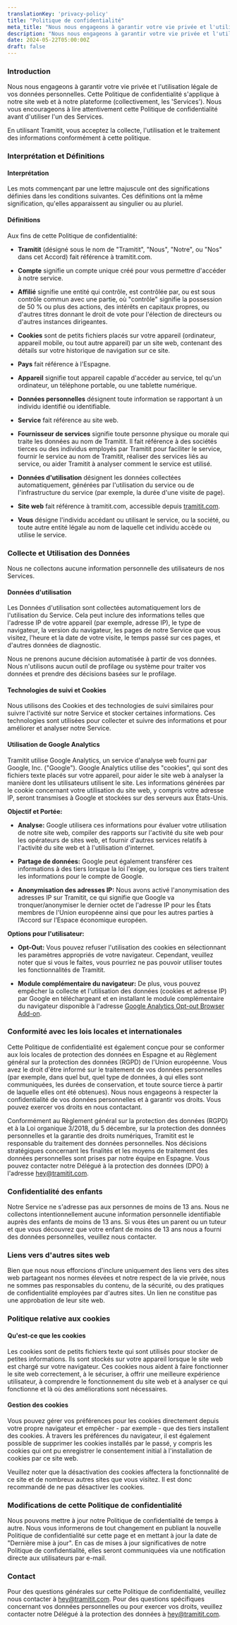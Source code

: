 ```yaml
---
translationKey: 'privacy-policy'
title: "Politique de confidentialité"
meta_title: "Nous nous engageons à garantir votre vie privée et l'utilisation légale de vos données personnelles, à la fois sur notre site web et notre plateforme."
description: "Nous nous engageons à garantir votre vie privée et l'utilisation légale de vos données personnelles, à la fois sur notre site web et notre plateforme."
date: 2024-05-22T05:00:00Z
draft: false
---
```


### Introduction

Nous nous engageons à garantir votre vie privée et l'utilisation légale de vos données personnelles. Cette Politique de confidentialité s'applique à notre site web et à notre plateforme (collectivement, les 'Services'). Nous vous encourageons à lire attentivement cette Politique de confidentialité avant d'utiliser l'un des Services.

En utilisant Tramitit, vous acceptez la collecte, l'utilisation et le traitement des informations conformément à cette politique.

### Interprétation et Définitions

#### Interprétation

Les mots commençant par une lettre majuscule ont des significations définies dans les conditions suivantes. Ces définitions ont la même signification, qu'elles apparaissent au singulier ou au pluriel.

#### Définitions

Aux fins de cette Politique de confidentialité:

- **Tramitit** (désigné sous le nom de "Tramitit", "Nous", "Notre", ou "Nos" dans cet Accord) fait référence à tramitit.com.

- **Compte** signifie un compte unique créé pour vous permettre d'accéder à notre service.
- **Affilié** signifie une entité qui contrôle, est contrôlée par, ou est sous contrôle commun avec une partie, où "contrôle" signifie la possession de 50 % ou plus des actions, des intérêts en capitaux propres, ou d'autres titres donnant le droit de vote pour l'élection de directeurs ou d'autres instances dirigeantes.
- **Cookies** sont de petits fichiers placés sur votre appareil (ordinateur, appareil mobile, ou tout autre appareil) par un site web, contenant des détails sur votre historique de navigation sur ce site.
- **Pays** fait référence à l'Espagne.
- **Appareil** signifie tout appareil capable d'accéder au service, tel qu'un ordinateur, un téléphone portable, ou une tablette numérique.
- **Données personnelles** désignent toute information se rapportant à un individu identifié ou identifiable.
- **Service** fait référence au site web.
- **Fournisseur de services** signifie toute personne physique ou morale qui traite les données au nom de Tramitit. Il fait référence à des sociétés tierces ou des individus employés par Tramitit pour faciliter le service, fournir le service au nom de Tramitit, réaliser des services liés au service, ou aider Tramitit à analyser comment le service est utilisé.
- **Données d'utilisation** désignent les données collectées automatiquement, générées par l'utilisation du service ou de l'infrastructure du service (par exemple, la durée d'une visite de page).
- **Site web** fait référence à tramitit.com, accessible depuis [tramitit.com](https://tramitit.com/).
- **Vous** désigne l'individu accédant ou utilisant le service, ou la société, ou toute autre entité légale au nom de laquelle cet individu accède ou utilise le service.

### Collecte et Utilisation des Données

Nous ne collectons aucune information personnelle des utilisateurs de nos Services.

#### Données d'utilisation

Les Données d'utilisation sont collectées automatiquement lors de l'utilisation du Service. Cela peut inclure des informations telles que l'adresse IP de votre appareil (par exemple, adresse IP), le type de navigateur, la version du navigateur, les pages de notre Service que vous visitez, l'heure et la date de votre visite, le temps passé sur ces pages, et d'autres données de diagnostic.

Nous ne prenons aucune décision automatisée à partir de vos données. Nous n'utilisons aucun outil de profilage ou système pour traiter vos données et prendre des décisions basées sur le profilage.

#### Technologies de suivi et Cookies

Nous utilisons des Cookies et des technologies de suivi similaires pour suivre l'activité sur notre Service et stocker certaines informations. Ces technologies sont utilisées pour collecter et suivre des informations et pour améliorer et analyser notre Service.

#### Utilisation de Google Analytics

Tramitit utilise Google Analytics, un service d'analyse web fourni par Google, Inc. ("Google"). Google Analytics utilise des "cookies", qui sont des fichiers texte placés sur votre appareil, pour aider le site web à analyser la manière dont les utilisateurs utilisent le site. Les informations générées par le cookie concernant votre utilisation du site web, y compris votre adresse IP, seront transmises à Google et stockées sur des serveurs aux États-Unis.

**Objectif et Portée:**

- **Analyse:** Google utilisera ces informations pour évaluer votre utilisation de notre site web, compiler des rapports sur l'activité du site web pour les opérateurs de sites web, et fournir d'autres services relatifs à l'activité du site web et à l'utilisation d'internet.

- **Partage de données:** Google peut également transférer ces informations à des tiers lorsque la loi l'exige, ou lorsque ces tiers traitent les informations pour le compte de Google.
- **Anonymisation des adresses IP:** Nous avons activé l'anonymisation des adresses IP sur Tramitit, ce qui signifie que Google va tronquer/anonymiser le dernier octet de l'adresse IP pour les États membres de l'Union européenne ainsi que pour les autres parties à l’Accord sur l’Espace économique européen.

**Options pour l'utilisateur:**

- **Opt-Out:** Vous pouvez refuser l'utilisation des cookies en sélectionnant les paramètres appropriés de votre navigateur. Cependant, veuillez noter que si vous le faites, vous pourriez ne pas pouvoir utiliser toutes les fonctionnalités de Tramitit.

- **Module complémentaire du navigateur:** De plus, vous pouvez empêcher la collecte et l'utilisation des données (cookies et adresse IP) par Google en téléchargeant et en installant le module complémentaire du navigateur disponible à l'adresse [Google Analytics Opt-out Browser Add-on](https://tools.google.com/dlpage/gaoptout/).

### Conformité avec les lois locales et internationales

Cette Politique de confidentialité est également conçue pour se conformer aux lois locales de protection des données en Espagne et au Règlement général sur la protection des données (RGPD) de l'Union européenne. Vous avez le droit d'être informé sur le traitement de vos données personnelles (par exemple, dans quel but, quel type de données, à qui elles sont communiquées, les durées de conservation, et toute source tierce à partir de laquelle elles ont été obtenues). Nous nous engageons à respecter la confidentialité de vos données personnelles et à garantir vos droits. Vous pouvez exercer vos droits en nous contactant.

Conformément au Règlement général sur la protection des données (RGPD) et à la Loi organique 3/2018, du 5 décembre, sur la protection des données personnelles et la garantie des droits numériques, Tramitit est le responsable du traitement des données personnelles. Nos décisions stratégiques concernant les finalités et les moyens de traitement des données personnelles sont prises par notre équipe en Espagne. Vous pouvez contacter notre Délégué à la protection des données (DPO) à l'adresse hey@tramitit.com.

### Confidentialité des enfants

Notre Service ne s'adresse pas aux personnes de moins de 13 ans. Nous ne collectons intentionnellement aucune information personnelle identifiable auprès des enfants de moins de 13 ans. Si vous êtes un parent ou un tuteur et que vous découvrez que votre enfant de moins de 13 ans nous a fourni des données personnelles, veuillez nous contacter.

### Liens vers d'autres sites web

Bien que nous nous efforcions d'inclure uniquement des liens vers des sites web partageant nos normes élevées et notre respect de la vie privée, nous ne sommes pas responsables du contenu, de la sécurité, ou des pratiques de confidentialité employées par d'autres sites. Un lien ne constitue pas une approbation de leur site web.

### Politique relative aux cookies

#### Qu'est-ce que les cookies

Les cookies sont de petits fichiers texte qui sont utilisés pour stocker de petites informations. Ils sont stockés sur votre appareil lorsque le site web est chargé sur votre navigateur. Ces cookies nous aident à faire fonctionner le site web correctement, à le sécuriser, à offrir une meilleure expérience utilisateur, à comprendre le fonctionnement du site web et à analyser ce qui fonctionne et là où des améliorations sont nécessaires.

#### Gestion des cookies

Vous pouvez gérer vos préférences pour les cookies directement depuis votre propre navigateur et empêcher - par exemple - que des tiers installent des cookies. À travers les préférences du navigateur, il est également possible de supprimer les cookies installés par le passé, y compris les cookies qui ont pu enregistrer le consentement initial à l'installation de cookies par ce site web.

Veuillez noter que la désactivation des cookies affectera la fonctionnalité de ce site et de nombreux autres sites que vous visitez. Il est donc recommandé de ne pas désactiver les cookies.

### Modifications de cette Politique de confidentialité

Nous pouvons mettre à jour notre Politique de confidentialité de temps à autre. Nous vous informerons de tout changement en publiant la nouvelle Politique de confidentialité sur cette page et en mettant à jour la date de "Dernière mise à jour". En cas de mises à jour significatives de notre Politique de confidentialité, elles seront communiquées via une notification directe aux utilisateurs par e-mail.

### Contact

Pour des questions générales sur cette Politique de confidentialité, veuillez nous contacter à hey@tramitit.com. Pour des questions spécifiques concernant vos données personnelles ou pour exercer vos droits, veuillez contacter notre Délégué à la protection des données à hey@tramitit.com.